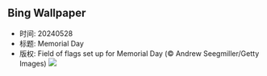 ## Bing Wallpaper
- 时间: 20240528
- 标题: Memorial Day
- 版权: Field of flags set up for Memorial Day (© Andrew Seegmiller/Getty Images)
![](https://cn.bing.com/th?id=OHR.MemorialFlags_EN-US5086740860_UHD.jpg&rf=LaDigue_UHD.jpg&pid=hp&w=3840&h=2160&rs=1&c=4)
